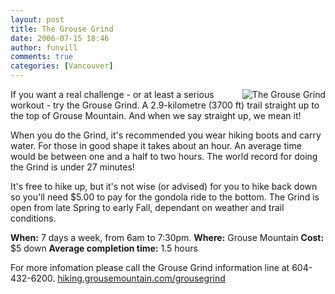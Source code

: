 ```yaml
---
layout: post
title: The Grouse Grind
date: 2006-07-15 18:46
author: funvill
comments: true
categories: [Vancouver]
---
```

<img src="/blog/wp-content/uploads/2006/07/grouse-grind.gif" id="image39" alt="The Grouse Grind" align="right" />

If you want a real challenge - or at least a serious workout - try the Grouse Grind. A 2.9-kilometre (3700 ft) trail straight up to the top of Grouse Mountain. And when we say straight up, we mean it!

When you do the Grind, it's recommended you wear hiking boots and carry water. For those in good shape it takes about an hour. An average time would be between one and a half to two hours. The world record for doing the Grind is under 27 minutes!

It's free to hike up, but it's not wise (or advised) for you to hike back down so you'll need $5.00 to pay for the gondola ride to the bottom. The Grind is open from late Spring to early Fall, dependant on weather and trail conditions.

<strong>When:</strong> 7 days a week, from 6am to 7:30pm.
<strong>Where:</strong> Grouse Mountain
<strong>Cost:</strong> $5 down
<strong>Average completion time:</strong> 1.5 hours

For more infomation please call
the Grouse Grind information line at 604-432-6200.
<a href="http://hiking.grousemountain.com/grousegrind">hiking.grousemountain.com/grousegrind</a>
